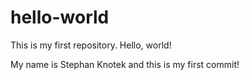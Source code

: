 # hello-world
This is my first repository. Hello, world!

My name is Stephan Knotek and this is my first commit!
